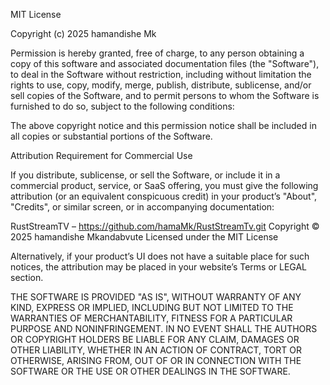 MIT License

Copyright (c) 2025 hamandishe Mk

Permission is hereby granted, free of charge, to any person obtaining a copy
of this software and associated documentation files (the "Software"), to deal
in the Software without restriction, including without limitation the rights
to use, copy, modify, merge, publish, distribute, sublicense, and/or sell
copies of the Software, and to permit persons to whom the Software is
furnished to do so, subject to the following conditions:

The above copyright notice and this permission notice shall be included in all
copies or substantial portions of the Software.

Attribution Requirement for Commercial Use

If you distribute, sublicense, or sell the Software, or include it in a
commercial product, service, or SaaS offering, you must give the following
attribution (or an equivalent conspicuous credit) in your product’s
"About", "Credits", or similar screen, or in accompanying documentation:

RustStreamTV – https://github.com/hamaMk/RustStreamTv.git
Copyright © 2025 hamandishe Mkandabvute
Licensed under the MIT License

Alternatively, if your product’s UI does not have a suitable place for such
notices, the attribution may be placed in your website’s Terms or LEGAL
section.

THE SOFTWARE IS PROVIDED "AS IS", WITHOUT WARRANTY OF ANY KIND, EXPRESS OR
IMPLIED, INCLUDING BUT NOT LIMITED TO THE WARRANTIES OF MERCHANTABILITY,
FITNESS FOR A PARTICULAR PURPOSE AND NONINFRINGEMENT. IN NO EVENT SHALL THE
AUTHORS OR COPYRIGHT HOLDERS BE LIABLE FOR ANY CLAIM, DAMAGES OR OTHER
LIABILITY, WHETHER IN AN ACTION OF CONTRACT, TORT OR OTHERWISE, ARISING FROM,
OUT OF OR IN CONNECTION WITH THE SOFTWARE OR THE USE OR OTHER DEALINGS IN THE
SOFTWARE.

